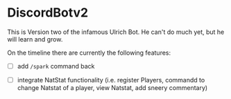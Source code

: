 # DiscordBotv2

This is Version two of the infamous Ulrich Bot. He can't do much yet, but he will learn and grow. 

On the timeline there are currently the following features:
- [ ] add `/spark` command back
- [ ] integrate NatStat functionality (i.e. register Players, commandd to change Natstat of a player, view Natstat, add sneery commentary)
  
 
